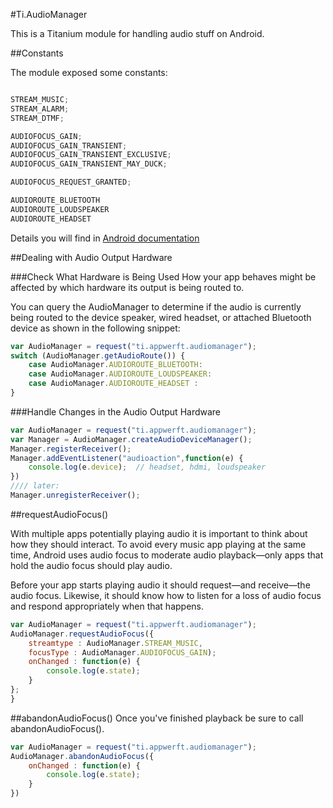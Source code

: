 #Ti.AudioManager

This is a Titanium module for handling audio stuff on Android.


##Constants

The module exposed some constants:

```javascript

STREAM_MUSIC;
STREAM_ALARM;
STREAM_DTMF;

AUDIOFOCUS_GAIN;
AUDIOFOCUS_GAIN_TRANSIENT;
AUDIOFOCUS_GAIN_TRANSIENT_EXCLUSIVE;
AUDIOFOCUS_GAIN_TRANSIENT_MAY_DUCK;

AUDIOFOCUS_REQUEST_GRANTED;

AUDIOROUTE_BLUETOOTH
AUDIOROUTE_LOUDSPEAKER
AUDIOROUTE_HEADSET


```

Details you will find in [Android documentation](https://developer.android.com/reference/android/media/AudioManager.html)


##Dealing with Audio Output Hardware

###Check What Hardware is Being Used
How your app behaves might be affected by which hardware its output is being routed to.

You can query the AudioManager to determine if the audio is currently being routed to the device speaker, wired headset, or attached Bluetooth device as shown in the following snippet:

```javascript
var AudioManager = request("ti.appwerft.audiomanager");
switch (AudioManager.getAudioRoute()) {
    case AudioManager.AUDIOROUTE_BLUETOOTH:
    case AudioManager.AUDIOROUTE_LOUDSPEAKER:
    case AudioManager.AUDIOROUTE_HEADSET :
}
```

###Handle Changes in the Audio Output Hardware

```javascript
var AudioManager = request("ti.appwerft.audiomanager");
var Manager = AudioManager.createAudioDeviceManager();
Manager.registerReceiver();
Manager.addEventListener("audioaction",function(e) {
    console.log(e.device);  // headset, hdmi, loudspeaker
})
//// later:
Manager.unregisterReceiver();
```


##requestAudioFocus()

With multiple apps potentially playing audio it is important to think about how they should interact. To avoid every music app playing at the same time, Android uses audio focus to moderate audio playback—only apps that hold the audio focus should play audio.

Before your app starts playing audio it should request—and receive—the audio focus. Likewise, it should know how to listen for a loss of audio focus and respond appropriately when that happens.

```javascript
var AudioManager = request("ti.appwerft.audiomanager");
AudioManager.requestAudioFocus({
    streamtype : AudioManager.STREAM_MUSIC,
    focusType : AudioManager.AUDIOFOCUS_GAIN);
    onChanged : function(e) {
        console.log(e.state);
    }
};
}
```
##abandonAudioFocus()
Once you've finished playback be sure to call abandonAudioFocus().

```javascript
var AudioManager = request("ti.appwerft.audiomanager");
AudioManager.abandonAudioFocus({
    onChanged : function(e) {
        console.log(e.state);
    }
})
```